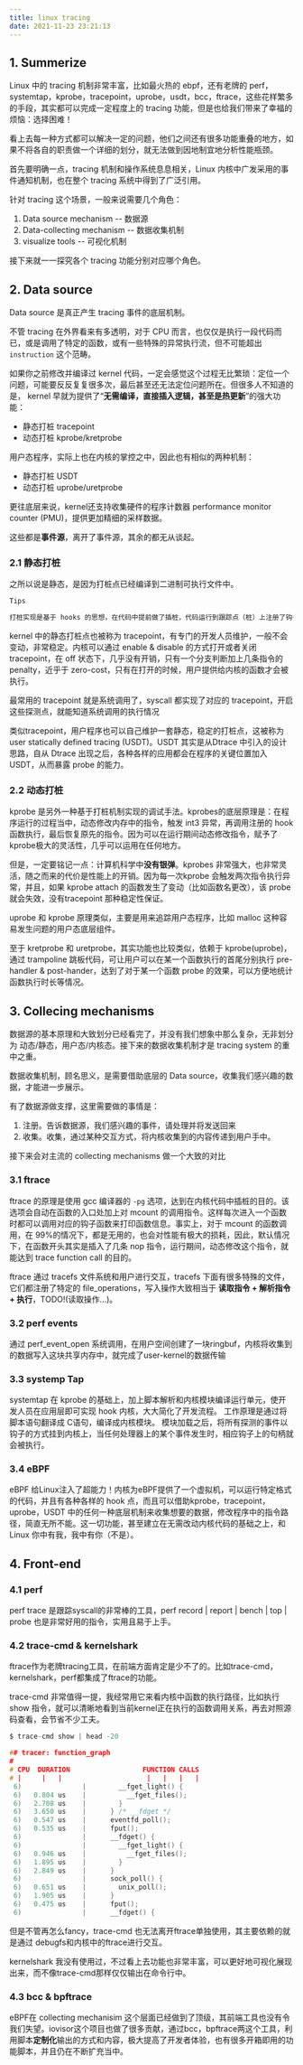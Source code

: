 ```yaml
---
title: linux tracing
date: 2021-11-23 23:21:13
---
```


## 1. Summerize



Linux 中的 tracing 机制非常丰富，比如最火热的 ebpf，还有老牌的 perf，systemtap，kprobe，tracepoint，uprobe，usdt，bcc，ftrace，这些花样繁多的手段，其实都可以完成一定程度上的 tracing 功能，但是也给我们带来了幸福的烦恼：选择困难！

看上去每一种方式都可以解决一定的问题，他们之间还有很多功能重叠的地方，如果不将各自的职责做一个详细的划分，就无法做到因地制宜地分析性能瓶颈。



首先要明确一点，tracing 机制和操作系统息息相关，Linux 内核中广发采用的事件通知机制，也在整个 tracing 系统中得到了广泛引用。



针对 tracing 这个场景，一般来说需要几个角色：

1. Data source mechanism         -- 数据源
2. Data-collecting mechanism    -- 数据收集机制
3. visualize tools                            -- 可视化机制



接下来就一一探究各个 tracing 功能分别对应哪个角色。



## 2. Data source 



Data source 是真正产生 tracing 事件的底层机制。

不管 tracing 在外界看来有多透明，对于 CPU 而言，也仅仅是执行一段代码而已，或是调用了特定的函数，或有一些特殊的异常执行流，但不可能超出` instruction` 这个范畴。



如果你之前修改并编译过 kernel 代码，一定会感觉这个过程无比繁琐：定位一个问题，可能要反反复复很多次，最后甚至还无法定位问题所在。但很多人不知道的是， kernel 早就为提供了“**无需编译，直接插入逻辑，甚至是热更新**”的强大功能： 

- 静态打桩 tracepoint
- 动态打桩 kprobe/kretprobe

用户态程序，实际上也在内核的掌控之中，因此也有相似的两种机制： 

- 静态打桩 USDT 
- 动态打桩 uprobe/uretprobe

更往底层来说，kernel还支持收集硬件的程序计数器 performance monitor counter (PMU)，提供更加精细的采样数据。

这些都是**事件源**，离开了事件源，其余的都无从谈起。



### 2.1 静态打桩



之所以说是静态，是因为打桩点已经编译到二进制可执行文件中。



```bash
Tips

打桩实现是基于 hooks 的思想，在代码中提前做了插桩，代码运行到跟踪点（桩）上注册了钩子函数（hook），那么就会执行钩子函数达到调试的目的

```



kernel 中的静态打桩点也被称为 tracepoint，有专门的开发人员维护，一般不会变动，非常稳定。内核可以通过 enable & disable 的方式打开或者关闭 tracepoint，在 off 状态下，几乎没有开销，只有一个分支判断加上几条指令的 penalty，近乎于 zero-cost，只有在打开的时候，用户提供给内核的函数才会被执行。



最常用的 tracepoint 就是系统调用了，syscall 都实现了对应的 tracepoint，开启这些探测点，就能知道系统调用的执行情况



类似tracepoint，用户程序也可以自己维护一套静态，稳定的打桩点，这被称为 user statically defined tracing (USDT)。USDT 其实是从Dtrace 中引入的设计思路，自从 Dtrace 出现之后，各种各样的应用都会在程序的关键位置加入 USDT，从而暴露 probe 的能力。



### 2.2 动态打桩



kprobe 是另外一种基于打桩机制实现的调试手法。kprobes的底层原理是：在程序运行的过程当中，动态修改内存中的指令，触发 int3 异常，再调用注册的 hook 函数执行，最后恢复原先的指令。因为可以在运行期间动态修改指令，赋予了kprobe极大的灵活性，几乎可以运用在任何地方。

但是，一定要铭记一点：计算机科学中**没有银弹**。kprobes 非常强大，也非常灵活，随之而来的代价是性能上的开销。因为每一次kprobe 会触发两次指令执行异常，并且，如果 kprobe attach 的函数发生了变动（比如函数名更改），该 probe 就会失效，没有tracepoint 那种稳定性保证。

uprobe 和 kprobe 原理类似，主要是用来追踪用户态程序，比如 malloc 这种容易发生问题的用户态底层组件。

至于 kretprobe 和  uretprobe，其实功能也比较类似，依赖于 kprobe(uprobe)，通过 trampoline 跳板代码，可让用户可以在某一个函数执行的首尾分别执行 pre-handler & post-hander，达到了对于某一个函数 probe 的效果，可以方便地统计函数执行时长等情况。



## 3. Collecing mechanisms 



数据源的基本原理和大致划分已经看完了，并没有我们想象中那么复杂，无非划分为 动态/静态，用户态/内核态。接下来的数据收集机制才是 tracing system 的重中之重。

数据收集机制，顾名思义，是需要借助底层的 Data source，收集我们感兴趣的数据，才能进一步展示。

有了数据源做支撑，这里需要做的事情是：

1. 注册。告诉数据源，我们感兴趣的事件，请处理并将发送回来
2. 收集。收集，通过某种交互方式，将内核收集到的内容传递到用户手中。



接下来会对主流的 collecting mechanisms 做一个大致的对比





### 3.1 ftrace



ftrace 的原理是使用 gcc 编译器的 `-pg` 选项，达到在内核代码中插桩的目的。该选项会自动在函数的入口处加上对 mcount 的调用指令。这样每次进入一个函数时都可以调用对应的钩子函数来打印函数信息。事实上，对于 mcount 的函数调用，在 99%的情况下，都是无用的，也会对性能有极大的损耗，因此，默认情况下，在函数开头其实是插入了几条 nop 指令，运行期间，动态修改这个指令，就能达到 trace function call 的目的。



ftrace 通过 tracefs 文件系统和用户进行交互，tracefs 下面有很多特殊的文件，它们都注册了特定的 file_operations，写入操作大致相当于 **读取指令 + 解析指令 + 执行**，TODO!(读取操作...)。





### 3.2 perf events



通过 perf_event_open 系统调用，在用户空间创建了一块ringbuf，内核将收集到的数据写入这块共享内存中，就完成了user-kernel的数据传输



### 3.3 systemp Tap



systemtap 在 kprobe 的基础上，加上脚本解析和内核模块编译运行单元，使开发人员在应用层即可实现 hook 内核，大大简化了开发流程。 工作原理是通过将脚本语句翻译成 C语句，编译成内核模块。 模块加载之后，将所有探测的事件以钩子的方式挂到内核上，当任何处理器上的某个事件发生时，相应钩子上的句柄就会被执行。



### 3.4 eBPF



eBPF 给Linux注入了超能力！内核为eBPF提供了一个虚拟机，可以运行特定格式的代码，并且有各种各样的 hook 点，而且可以借助kprobe，tracepoint，uprobe，USDT 中的任何一种底层机制来收集想要的数据，修改程序中的指令路径，简直无所不能。这一切功能，甚至建立在无需改动内核代码的基础之上，和 Linux 你中有我，我中有你（不是）。





## 4. Front-end



### 4.1 perf

perf trace 是跟踪syscall的非常棒的工具，perf record | report | bench | top | probe 也是非常好用的指令，实用且易于上手。



### 4.2 trace-cmd & kernelshark



ftrace作为老牌tracing工具，在前端方面肯定是少不了的。比如trace-cmd，kernelshark，perf都集成了ftrace的功能。

trace-cmd 非常值得一提，我经常用它来看内核中函数的执行路径，比如执行 show 指令，就可以清晰地看到当前kernel正在执行的函数调用关系，再去对照源码查看，会节省不少工夫。

```C
$ trace-cmd show | head -20

## tracer: function_graph
#
# CPU  DURATION                  FUNCTION CALLS
# |     |   |                     |   |   |   |
 6)               |        __fget_light() {
 6)   0.804 us    |          __fget_files();
 6)   2.708 us    |        }
 6)   3.650 us    |      } /* __fdget */
 6)   0.547 us    |      eventfd_poll();
 6)   0.535 us    |      fput();
 6)               |      __fdget() {
 6)               |        __fget_light() {
 6)   0.946 us    |          __fget_files();
 6)   1.895 us    |        }
 6)   2.849 us    |      }
 6)               |      sock_poll() {
 6)   0.651 us    |        unix_poll();
 6)   1.905 us    |      }
 6)   0.475 us    |      fput();
 6)               |      __fdget() {
```

但是不管再怎么fancy，trace-cmd 也无法离开ftrace单独使用，其主要依赖的就是通过 debugfs和内核中的ftrace进行交互。

kernelshark 我没有使用过，不过看上去功能也非常丰富，可以更好地可视化展现出来，而不像trace-cmd那样仅仅输出在命令行中。



### 4.3 bcc & bpftrace

 

eBPF在 collecting mechanisim 这个层面已经做到了顶级，其前端工具也没有令我们失望。iovisor这个项目也做了很多贡献，通过bcc，bpftrace两这个工具，利用脚本**定制化**输出的方式和内容，极大提高了开发者体验，也有很多开箱即用的功能脚本，并且仍在不断扩充当中。
